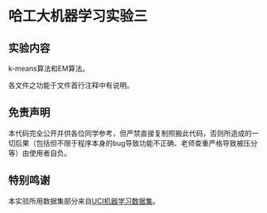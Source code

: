 # 哈工大机器学习实验三

## 实验内容

k-means算法和EM算法。

各文件之功能于文件首行注释中有说明。

## 免责声明

本代码完全公开并供各位同学参考，但严禁直接复制照搬此代码，否则所造成的一切后果（包括但不限于程序本身的bug导致功能不正确、老师查重严格导致被压分等）由使用者自负。

## 特别鸣谢

本实验所用数据集部分来自[UCI机器学习数据集](http://archive.ics.uci.edu/ml/index.php)。
